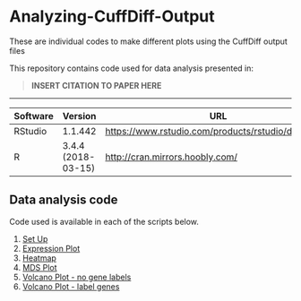 # Analyzing-CuffDiff-Output
These are individual codes to make different plots using the CuffDiff output files


This repository contains code used for data analysis presented in: 

> **INSERT CITATION TO PAPER HERE**

----

| Software | Version | URL | 
| --- | --- | --- |
| RStudio | 1.1.442 | https://www.rstudio.com/products/rstudio/download/ |
| R | 3.4.4 (2018-03-15) | http://cran.mirrors.hoobly.com/  |


## Data analysis code

Code used is available in each of the scripts below.

1. [Set Up](address)
1. [Expression Plot](address)
1. [Heatmap](address)
1. [MDS Plot](address)
1. [Volcano Plot - no gene labels](address)
1. [Volcano Plot - label genes](address)
